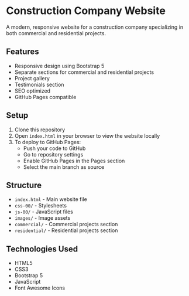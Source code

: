 # Construction Company Website

A modern, responsive website for a construction company specializing in both commercial and residential projects.

## Features

- Responsive design using Bootstrap 5
- Separate sections for commercial and residential projects
- Project gallery
- Testimonials section
- SEO optimized
- GitHub Pages compatible

## Setup

1. Clone this repository
2. Open `index.html` in your browser to view the website locally
3. To deploy to GitHub Pages:
   - Push your code to GitHub
   - Go to repository settings
   - Enable GitHub Pages in the Pages section
   - Select the main branch as source

## Structure

- `index.html` - Main website file
- `css-00/` - Stylesheets
- `js-00/` - JavaScript files
- `images/` - Image assets
- `commercial/` - Commercial projects section
- `residential/` - Residential projects section

## Technologies Used

- HTML5
- CSS3
- Bootstrap 5
- JavaScript
- Font Awesome Icons 